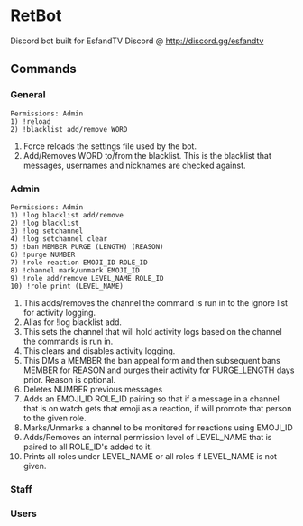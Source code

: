 # RetBot

Discord bot built for EsfandTV Discord @ http://discord.gg/esfandtv

## Commands

### General
```
Permissions: Admin
1) !reload
2) !blacklist add/remove WORD
```
1) Force reloads the settings file used by the bot.
2) Add/Removes WORD to/from the blacklist. This is the blacklist that messages, usernames and nicknames are checked against.

### Admin
```
Permissions: Admin
1) !log blacklist add/remove
2) !log blacklist
3) !log setchannel
4) !log setchannel clear
5) !ban MEMBER PURGE (LENGTH) (REASON)
6) !purge NUMBER
7) !role reaction EMOJI_ID ROLE_ID
8) !channel mark/unmark EMOJI_ID
9) !role add/remove LEVEL_NAME ROLE_ID
10) !role print (LEVEL_NAME)

```
 1) This adds/removes the channel the command is run in to the ignore list for activity logging.
 2) Alias for !log blacklist add.
 3) This sets the channel that will hold activity logs based on the channel the commands is run in.
 4) This clears and disables activity logging.
 5) This DMs a MEMBER the ban appeal form and then subsequent bans MEMBER for REASON and purges their activity for PURGE_LENGTH days prior. Reason is optional.
 6) Deletes NUMBER previous messages
 7) Adds an EMOJI_ID ROLE_ID pairing so that if a message in a channel that is on watch gets that emoji as a reaction, if will promote that person to the given role.
 8) Marks/Unmarks a channel to be monitored for reactions using EMOJI_ID
 9) Adds/Removes an internal permission level of LEVEL_NAME that is paired to all ROLE_ID's added to it.
10) Prints all roles under LEVEL_NAME or all roles if LEVEL_NAME is not given.

### Staff

### Users
